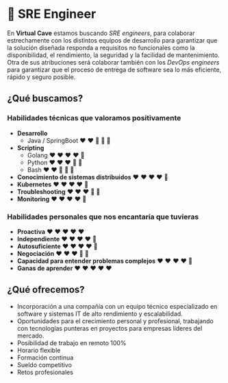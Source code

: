 
# :wrench: SRE Engineer

En **Virtual Cave** estamos buscando *SRE engineers*, para colaborar estrechamente con los distintos equipos de desarrollo para garantizar que la solución diseñada responda a requisitos no funcionales como la disponibilidad, el rendimiento, la seguridad y la facilidad de mantenimiento. Otra de sus atribuciones será colaborar también con los *DevOps engineers* para garantizar que el proceso de entrega de software sea lo más eficiente, rápido y seguro posible.

## ¿Qué buscamos?

### Habilidades técnicas que valoramos positivamente

- **Desarrollo**
    - Java / SpringBoot :heart: :heart: :blue_heart: :blue_heart: :blue_heart:
- **Scripting**
  - Golang  :heart: :heart: :heart: :heart: :blue_heart:
  - Python :heart: :heart: :heart: :blue_heart: :blue_heart:
  - Bash :heart: :heart: :blue_heart: :blue_heart: :blue_heart:
- **Conocimiento de sistemas distribuidos** :heart: :heart: :heart: :heart: :blue_heart:
- **Kubernetes** :heart: :heart: :heart: :heart: :blue_heart:
- **Troubleshooting** :heart: :heart: :heart: :blue_heart: :blue_heart:
- **Monitoring** :heart: :heart: :heart: :heart: :blue_heart:

### Habilidades personales que nos encantaría que tuvieras
- **Proactiva** :heart: :heart: :heart: :heart: :heart:
- **Independiente** :heart: :heart: :heart: :heart: :blue_heart:
- **Autosuficiente** :heart: :heart: :heart: :heart: :blue_heart:
- **Negociación** :heart: :heart: :heart: :blue_heart: :blue_heart:
- **Capacidad para entender problemas complejos** :heart: :heart: :heart: :heart: :blue_heart:
- **Ganas de aprender** :heart: :heart: :heart: :heart: :heart:

## ¿Qué ofrecemos?

- Incorporación a una compañía con un equipo técnico especializado en software y sistemas IT de alto rendimiento y escalabilidad.
- Oportunidades para el crecimiento personal y profesional, trabajando con tecnologías punteras en proyectos para empresas líderes del mercado.
- Posibilidad de trabajo en remoto 100%
- Horario flexible
- Formación continua
- Sueldo competitivo
- Retos profesionales